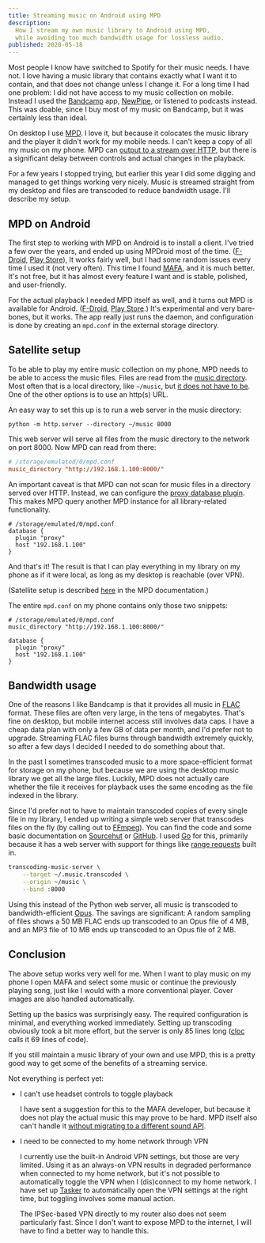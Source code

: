 ```yaml
---
title: Streaming music on Android using MPD
description:
  How I stream my own music library to Android using MPD,
  while avoiding too much bandwidth usage for lossless audio.
published: 2020-05-18
---
```


Most people I know have switched to Spotify for their music needs. I have not.
I love having a music library that contains exactly what I want it to contain,
and that does not change unless I change it. For a long time I had one problem:
I did not have access to my music collection on mobile. Instead I used the
[Bandcamp][bandcamp] app, [NewPipe][newpipe], or listened to podcasts instead.
This was doable, since I buy most of my music on Bandcamp, but it was certainly
less than ideal.

[bandcamp]: https://bandcamp.com/
[newpipe]: https://newpipe.schabi.org/

On desktop I use [MPD][mpd]. I love it, but because it colocates the music
library and the player it didn't work for my mobile needs. I can't keep a copy
of all my music on my phone. MPD can [output to a stream over HTTP][mpd-http],
but there is a significant delay between controls and actual changes in the
playback.

[mpd-http]: https://www.musicpd.org/doc/html/plugins.html#httpd

For a few years I stopped trying, but earlier this year I did some digging and
managed to get things working very nicely. Music is streamed straight from my
desktop and files are transcoded to reduce bandwidth usage. I'll describe my
setup.

[mpd]: https://www.musicpd.org/

## MPD on Android

The first step to working with MPD on Android is to install a client. I've
tried a few over the years, and ended up using MPDroid most of the time.
([F-Droid][mpdroid-fdroid], [Play Store][mpdroid-play-store]), It works fairly
well, but I had some random issues every time I used it (not very often). This
time I found [MAFA][mafa], and it is much better. It's not free, but it has
almost every feature I want and is stable, polished, and user-friendly.

[mpdroid-fdroid]: https://f-droid.org/en/packages/com.namelessdev.mpdroid/
[mpdroid-play-store]: https://play.google.com/store/apps/details?id=com.namelessdev.mpdroid
[mafa]: https://play.google.com/store/apps/details?id=software.indi.android.mpd

For the actual playback I needed MPD itself as well, and it turns out MPD is
available for Android. ([F-Droid][mpd-fdroid], [Play Store][mpd-play-store].)
It's experimental and very bare-bones, but it works. The app really just runs
the daemon, and configuration is done by creating an `mpd.conf` in the external
storage directory.

[mpd-fdroid]: https://f-droid.org/en/packages/org.musicpd/
[mpd-play-store]: https://play.google.com/store/apps/details?id=org.musicpd

## Satellite setup

To be able to play my entire music collection on my phone, MPD needs to be able
to access the music files. Files are read from the [music
directory][mpd-music-directory]. Most often that is a local directory, like
`~/music`, but [it does not have to be][mpd-storage-plugins]. One of the other
options is to use an http(s) URL.

An easy way to set this up is to run a web server in the music directory:

```
python -m http.server --directory ~/music 8000
```

This web server will serve all files from the music directory to the network on
port 8000. Now MPD can read from there:

```conf
# /storage/emulated/0/mpd.conf
music_directory "http://192.168.1.100:8000/"
```

[mpd-music-directory]: https://www.musicpd.org/doc/html/user.html#configuring-the-music-directory
[mpd-storage-plugins]: https://www.musicpd.org/doc/html/plugins.html#storage-plugins

An important caveat is that MPD can not scan for music files in a directory
served over HTTP. Instead, we can configure the [proxy database
plugin][mpd-proxy-plugin]. This makes MPD query another MPD instance for all
library-related functionality.

```
# /storage/emulated/0/mpd.conf
database {
  plugin "proxy"
  host "192.168.1.100"
}
```

[mpd-proxy-plugin]: https://www.musicpd.org/doc/html/plugins.html#proxy

And that's it! The result is that I can play everything in my library on my
phone as if it were local, as long as my desktop is reachable (over VPN).

(Satellite setup is described [here][satellite-docs] in the MPD documentation.)

[satellite-docs]: https://www.musicpd.org/doc/html/user.html#satellite-setup

The entire `mpd.conf` on my phone contains only those two snippets:

```
# /storage/emulated/0/mpd.conf
music_directory "http://192.168.1.100:8000/"

database {
  plugin "proxy"
  host "192.168.1.100"
}
```

## Bandwidth usage

One of the reasons I like Bandcamp is that it provides all music in
[FLAC][flac] format. These files are often very large, in the tens of
megabytes. That's fine on desktop, but mobile internet access still involves
data caps. I have a cheap data plan with only a few GB of data per month, and
I'd prefer not to upgrade. Streaming FLAC files burns through bandwidth
extremely quickly, so after a few days I decided I needed to do something about
that.

[flac]: https://xiph.org/flac/

In the past I sometimes transcoded music to a more space-efficient format for
storage on my phone, but because we are using the desktop music library we get
all the large files. Luckily, MPD does not actually care whether the file it
receives for playback uses the same encoding as the file indexed in the
library.

Since I'd prefer not to have to maintain transcoded copies of every single file
in my library, I ended up writing a simple web server that transcodes files on
the fly (by calling out to [FFmpeg][ffmpeg]). You can find the code and some
basic documentation on [Sourcehut][tms-srht] or [GitHub][tms-github]. I used
[Go][golang] for this, primarily because it has a web server with support for
things like [range requests][range-requests] built in.

```bash
transcoding-music-server \
    --target ~/.music.transcoded \
    --origin ~/music \
    --bind :8000
```

[ffmpeg]: https://ffmpeg.org/
[tms-srht]: https://git.sr.ht/~joram/transcoding-music-server
[tms-github]: https://github.com/jorams/transcoding-music-server
[golang]: https://golang.org/
[range-requests]: https://developer.mozilla.org/en-US/docs/Web/HTTP/Range_requests

Using this instead of the Python web server, all music is transcoded to
bandwidth-efficient [Opus][opus]. The savings are significant: A random
sampling of files shows a 50 MB FLAC ends up transcoded to an Opus file of 4
MB, and an MP3 file of 10 MB ends up transcoded to an Opus file of 2 MB.

[opus]: https://www.opus-codec.org/

## Conclusion

The above setup works very well for me. When I want to play music on my phone I
open MAFA and select some music or continue the previously playing song, just
like I would with a more conventional player. Cover images are also handled
automatically.

Setting up the basics was surprisingly easy. The required configuration is
minimal, and everything worked immediately. Setting up transcoding obviously
took a bit more effort, but the server is only 85 lines long ([cloc][cloc]
calls it 69 lines of code).

[cloc]: https://github.com/AlDanial/cloc

If you still maintain a music library of your own and use MPD, this is a pretty
good way to get some of the benefits of a streaming service.

Not everything is perfect yet:

- I can't use headset controls to toggle playback

    I have sent a suggestion for this to the MAFA developer, but because it
    does not play the actual music this may prove to be hard. MPD itself also
    can't handle it [without migrating to a different sound
    API][mpd-sound-api].

[mpd-sound-api]: https://github.com/MusicPlayerDaemon/MPD/issues/500#issuecomment-473688358

- I need to be connected to my home network through VPN

    I currently use the built-in Android VPN settings, but those are very
    limited. Using it as an always-on VPN results in degraded performance when
    connected to my home network, but it's not possible to automatically toggle
    the VPN when I (dis)connect to my home network. I have set up
    [Tasker][tasker] to automatically open the VPN settings at the right time,
    but toggling involves some manual action.

    The IPSec-based VPN directly to my router also does not seem particularly
    fast. Since I don't want to expose MPD to the internet, I will have to find
    a better way to handle this.

[tasker]: https://play.google.com/store/apps/details?id=net.dinglisch.android.taskerm
